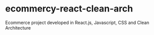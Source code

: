 # ecommercy-react-clean-arch
Ecommerce project developed in React.js, Javascript, CSS and Clean Architecture
